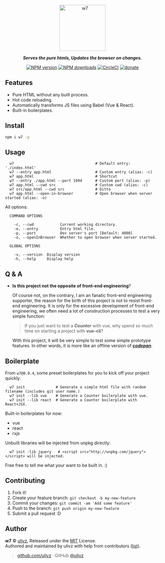 <p align="center">
  <img width="150" src="https://rawgit.com/ulivz/w7/master/.media/logo.png" alt="w7">
</p>

<p align="center">
  <b><i>Serves the pure htmls, Updates the browser on changes.</i></b>
</p>

<p align="center">
  <a href="https://npmjs.com/package/w7"><img src="https://img.shields.io/npm/v/w7.svg?style=flat" alt="NPM version"></a> 
  <a href="https://npmjs.com/package/w7"><img src="https://img.shields.io/npm/dm/w7.svg?style=flat" alt="NPM downloads"></a>
  <a href="https://circleci.com/gh/ulivz/w7/tree/master"><img src="https://circleci.com/gh/ulivz/w7/tree/master.svg?style=shield" alt="CircleCI"></a>
  <a href="https://github.com/ulivz/donate"><img src="https://img.shields.io/badge/$-donate-ff69b4.svg?maxAge=2592000&amp;style=flat" alt="donate"></a>
</p>


## Features

* Pure HTML without any built process.
* Hot code reloading.
* Automatically transforms JS files using Babel (Vue & React).
* Built-in boilerplates.


## Install

```bash
npm i w7 -g
```


## Usage

```
  w7                                     # Default entry: './index.html'   
  w7 --entry app.html                    # Custom entry (alias: -c)
  w7 app.html                            # Shortcut
  w7 --entry ./app.html --port 1994      # Custom port (alias: -p)
  w7 app.html --cwd src                  # Custom cwd (alias: -c)
  w7 src/app.html --cwd src              # Ditto 
  w7 app.html --open-in-browser          # Open browser when server started (alias: -o)
```

All options:

```
  COMMAND OPTIONS

    -c, --cwd            Current working directory.
    -e, --entry          Entry html file.
    -p, --port           Dev server's port [Default: 4000]
    -o, --openInBrowser  Whether to open browser when server started.

  GLOBAL OPTIONS

    -v, --version  Display version
    -h, --help     Display help
```


## Q & A

- **Is this project not the opposite of front-end engineering**?

  Of course not, on the contrary, I am an fanatic front-end engineering supporter, the reason for the birth of this project is not to resist front-end engineering. It is only for the excessive development of front-end engineering, we often need a lot of construction processes to test a very simple function:
  
  > If you just want to test a **_Counter_** with vue, why spend so much time on starting a project with **vue-cli**?
  
  With this project, it will be very simple to test some simple prototype features. In other words, it is more like an offline version of [**_codepan_**](https://codepan.net).


## Boilerplate

From `w7@0.0.4`, some preset boilerplates for you to kick off your project quickly.

```
  w7 init              # Generate a simple html file with random filename (includes git user name.)
  w7 init --lib vue    # Generate a Counter boilerplate with vue.
  w7 init --lib react  # Generate a Counter boilerplate with React+JSX.
```

Built-in boilerplates for now:

- vue
- react
- rxjs

Unbuilt libraries will be injected from unpkg directly:

```
  w7 init -lib jquery   # <script src="http://unpkg.com/jquery"></script> will be injected.
```

Free free to tell me what your want to be built in. :)

## Contributing

1. Fork it!
2. Create your feature branch: `git checkout -b my-new-feature`
3. Commit your changes: `git commit -am 'Add some feature'`
4. Push to the branch: `git push origin my-new-feature`
5. Submit a pull request :D


## Author

**w7** © [ulivz](https://github.com/ULIVZ), Released under the [MIT](./LICENSE) License.<br>
Authored and maintained by ulivz with help from contributors ([list](https://github.com/ULIVZ/w7/contributors)).

> [github.com/ulivz](https://github.com/ulivz) · GitHub [@ulivz](https://github.com/ULIVZ)
